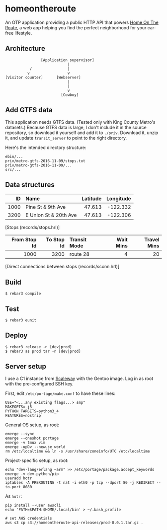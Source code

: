 # homeontheroute #

An OTP application providing a public HTTP API that powers [Home On The Route](http://homeontheroute.com), a web app helping you find the perfect neighborhood for your car-free lifestyle.

## Architecture

                    [Application supervisor]
                                |
               /                |
              v                 v
    [Visitor counter]      [Webserver]
                                |
                                |
                                v
                             [Cowboy]

## Add GTFS data

This application needs GTFS data.  (Tested only with King County Metro's datasets.)
Because GTFS data is large, I don't include it in the source repository, so download it yourself and add it to `./priv`.
Download it, unzip it, and update `transit_server` to point to the right directory.

Here's the intended directory structure:

    ebin/...
    priv/metro-gtfs-2016-11-09/stops.txt
    priv/metro-gtfs-2016-11-09/...
    src/...

## Data structures

| ID   | Name                  | Latitude | Longitude |
| ---: | :-------------------- | -------: | --------: |
| 1000 | Pine St & 9th Ave     | 47.613   | -122.332  |
| 3200 | E Union St & 20th Ave | 47.613   | -122.306  |
[Stops (records/stops.hrl)]

| From Stop Id | To Stop Id | Transit Mode | Wait Mins | Travel Mins |
| -----------: | ---------: | :----------- | --------: | ----------: |
| 1000         | 3200       | route 28     | 4         | 20          |
[Direct connections between stops (records/sconn.hrl)]

## Build

    $ rebar3 compile

## Test

    $ rebar3 eunit

## Deploy

    $ rebar3 release -n [dev|prod]
    $ rebar3 as prod tar -n [dev|prod]
    
## Server setup

I use a C1 instance from [Scaleway](http://www.scaleway.com) with the Gentoo image.  Log in as root with the pre-configured SSH key.

First, edit `/etc/portage/make.conf` to have these lines:

    USE="<...any existing flags...> smp"
    MAKEOPTS=-j5
    PYTHON_TARGETS=python3_4
    FEATURES=nostrip

General OS setup, as root:

    emerge --sync
    emerge --oneshot portage
    emerge -v tmux vim
    emerge -upDv --newuse world
    rm /etc/localtime && ln -s /usr/share/zoneinfo/UTC /etc/localtime

Project-specific setup, as root:

    echo "dev-lang/erlang ~arm" >> /etc/portage/package.accept_keywords
    emerge -v dev-python/pip
    useradd hotr
    iptables -A PREROUTING -t nat -i eth0 -p tcp --dport 80 -j REDIRECT --to-port 8080

As `hotr`:

    pip install --user awscli
    echo 'PATH=$PATH:$HOME/.local/bin' > ~/.bash_profile
    
    # set AWS credentials
    aws s3 cp s3://homeontheroute-api-releases/prod-0.0.1.tar.gz .